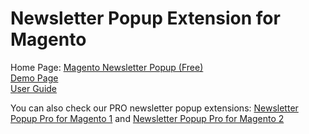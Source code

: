 Newsletter Popup Extension for Magento
===============


Home Page: <a href="http://www.magetrend.com/newsletter-popup">Magento Newsletter Popup (Free)</a><br/>
<a href="http://demo.magetrend.com/ns/">Demo Page</a><br/> 
<a href="http://www.magetrend.com/newsletter-popup/user-guide/">User Guide</a><br/>


You can also check our PRO newsletter popup extensions: <a href="http://www.magetrend.com/newsletter-popup-pro">Newsletter Popup Pro for Magento 1</a> and <a href="http://www.magetrend.com/magento-2-newsletter-popup-extension">Newsletter Popup Pro for Magento 2</a>

